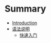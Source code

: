 # Summary

* [Introduction](README.md)
* [语法说明](chapter1.md)
  * [快速入门](chapter1/kuai-su-ru-men.md)

